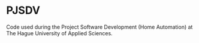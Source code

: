 # PJSDV

Code used during the Project Software Development (Home Automation) at The Hague University of Applied Sciences. 
